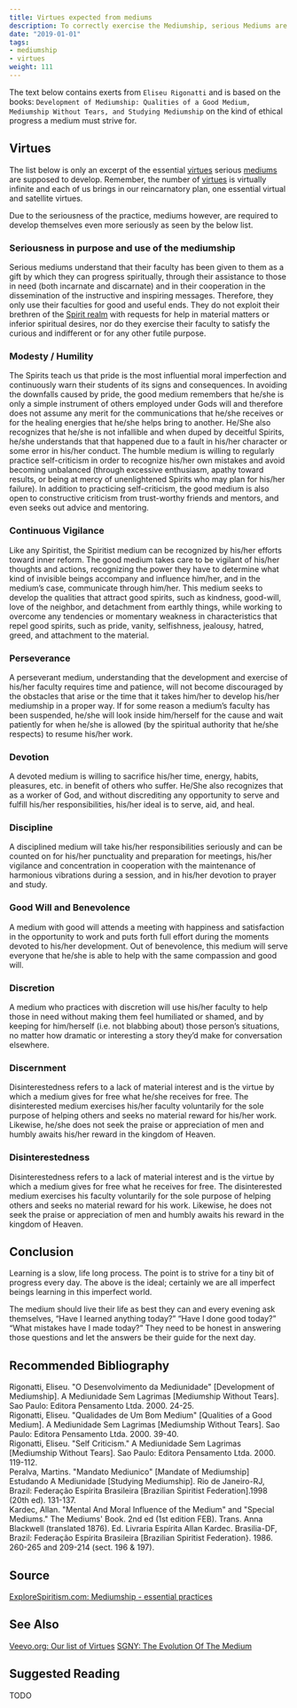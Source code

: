 ```yaml
---
title: Virtues expected from mediums
description: To correctly exercise the Mediumship, serious Mediums are required to develop essential virtues. Know which they are.
date: "2019-01-01"
tags:
- mediumship
- virtues
weight: 111
---
```


The text below contains exerts from `Eliseu Rigonatti` and is based on the books:
`Development of Mediumship: Qualities of a Good Medium, Mediumship Without Tears, and Studying Mediumship`
on the kind of ethical progress a medium must strive for.


## Virtues
The list below is only an excerpt of the essential [virtues](/virtues) serious [mediums](../mediums) are supposed to develop.
Remember, the number of [virtues](/virtues) is virtually infinite and each of us brings in our
reincarnatory plan, one essential virtual and satellite virtues.

Due to the seriousness of the practice, mediums however, are required to develop themselves even more seriously as seen by the below list.

### Seriousness in purpose and use of the mediumship
Serious mediums understand that their faculty has been given to them as a gift by which they can progress spiritually,
through their assistance to those in need (both incarnate and discarnate) and in their cooperation in the dissemination of the instructive and inspiring messages.
Therefore, they only use their faculties for good and useful ends. They do not exploit their brethren of the [Spirit realm](/about/spiritual-world)
with requests for help in material matters or inferior spiritual desires, nor do they exercise their faculty to satisfy the curious and indifferent or for any other futile purpose.

### Modesty / Humility
The Spirits teach us that pride is the most influential moral imperfection and continuously warn their students of its signs and consequences. In avoiding the downfalls caused by pride, the good medium remembers that he/she is only a simple instrument of others employed under Gods will and therefore does not assume any merit for the communications that he/she receives or for the healing energies that he/she helps bring to another. He/She also recognizes that he/she is not infallible and when duped by deceitful Spirits, he/she understands that that happened due to a fault in his/her character or some error in his/her conduct. The humble medium is willing to regularly practice self-criticism in order to recognize his/her own mistakes and avoid becoming unbalanced (through excessive enthusiasm, apathy toward results, or being at mercy of unenlightened Spirits who may plan for his/her failure). In addition to practicing self-criticism, the good medium is also open to constructive criticism from trust-worthy friends and mentors, and even seeks out advice and mentoring.

### Continuous Vigilance
Like any Spiritist, the Spiritist medium can be recognized by his/her efforts toward inner reform. The good medium takes care to be vigilant of his/her thoughts and actions, recognizing the power they have to determine what kind of invisible beings accompany and influence him/her, and in the medium’s case, communicate through him/her. This medium seeks to develop the qualities that attract good spirits, such as kindness, good-will, love of the neighbor, and detachment from earthly things, while working to overcome any tendencies or momentary weakness in characteristics that repel good spirits, such as pride, vanity, selfishness, jealousy, hatred, greed, and attachment to the material.

### Perseverance
A perseverant medium, understanding that the development and exercise of his/her faculty requires time and patience, will not become discouraged by the obstacles that arise or the time that it takes him/her to develop his/her mediumship in a proper way. If for some reason a medium’s faculty has been suspended, he/she will look inside him/herself for the cause and wait patiently for when he/she is allowed (by the spiritual authority that he/she respects) to resume his/her work.

### Devotion
A devoted medium is willing to sacrifice his/her time, energy, habits, pleasures, etc. in benefit of others who suffer. He/She also recognizes that as a worker of God, and without discrediting any opportunity to serve and fulfill his/her responsibilities, his/her ideal is to serve, aid, and heal.

### Discipline
A disciplined medium will take his/her responsibilities seriously and can be counted on for his/her punctuality and preparation for meetings, his/her vigilance and concentration in cooperation with the maintenance of harmonious vibrations during a session, and in his/her devotion to prayer and study.

### Good Will and Benevolence
A medium with good will attends a meeting with happiness and satisfaction in the opportunity to work and puts forth full effort during the moments devoted to his/her development. Out of benevolence, this medium will serve everyone that he/she is able to help with the same compassion and good will.

### Discretion
A medium who practices with discretion will use his/her faculty to help those in need without making them feel humiliated or shamed, and by keeping for him/herself (i.e. not blabbing about) those person’s situations, no matter how dramatic or interesting a story they’d make for conversation elsewhere.

### Discernment
Disinterestedness refers to a lack of material interest and is the virtue by which a medium gives for free what he/she receives for free. The disinterested medium exercises his/her faculty voluntarily for the sole purpose of helping others and seeks no material reward for his/her work. Likewise, he/she does not seek the praise or appreciation of men and humbly awaits his/her reward in the kingdom of Heaven.

### Disinterestedness
Disinterestedness refers to a lack of material interest and is the virtue by which a medium gives for free what he receives for free. The disinterested medium exercises his faculty voluntarily for the sole purpose of helping others and seeks no material reward for his work. Likewise, he does not seek the praise or appreciation of men and humbly awaits his reward in the kingdom of Heaven.

## Conclusion
Learning is a slow, life long process. The point is to strive for a tiny bit of progress every day. The above is the ideal; certainly we are all imperfect beings learning in this imperfect world.

The medium should live their life as best they can and every evening ask themselves, “Have I learned anything today?” “Have I done good today?” “What mistakes have I made today?” They need to be honest in answering those questions and let the answers be their guide for the next day.


## Recommended Bibliography
Rigonatti, Eliseu. "O Desenvolvimento da Mediunidade" [Development of Mediumship]. A Mediunidade Sem Lagrimas [Mediumship Without Tears]. Sao Paulo: Editora Pensamento Ltda. 2000. 24-25.  
Rigonatti, Eliseu. "Qualidades de Um Bom Medium" [Qualities of a Good Medium]. A Mediunidade Sem Lagrimas [Mediumship Without Tears]. Sao Paulo: Editora Pensamento Ltda. 2000. 39-40.  
Rigonatti, Eliseu. "Self Criticism." A Mediunidade Sem Lagrimas [Mediumship Without Tears]. Sao Paulo: Editora Pensamento Ltda. 2000. 119-112.  
Peralva, Martins. "Mandato Mediunico" [Mandate of Mediumship] Estudando A Mediunidade [Studying Mediumship]. Rio de Janeiro-RJ, Brazil: Federação Espírita Brasileira [Brazilian Spiritist Federation].1998 (20th ed). 131-137.  
Kardec, Allan. "Mental And Moral Influence of the Medium" and "Special Mediums." The Mediums' Book. 2nd ed (1st edition FEB). Trans. Anna Blackwell (translated 1876). Ed. Livraria Espírita Allan Kardec. Brasilia-DF, Brazil:  Federação Espírita Brasileira [Brazilian Spiritist Federation}. 1986. 260-265 and 209-214 (sect. 196 & 197).


## Source
[ExploreSpiritism.com: Mediumship - essential practices ](//www.explorespiritism.com/Science_Mediumship_Essential%20Practices_Intro.htm)


## See Also
[Veevo.org: Our list of Virtues](/virtues)
[SGNY: The Evolution Of The Medium](http://www.sgny.org/spiritism-guide/mediumship/medium-evolution/)


## Suggested Reading
TODO



